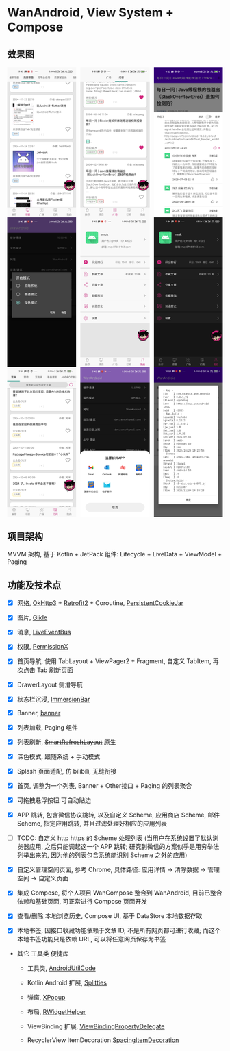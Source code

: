 # WanAndroid, View System + Compose

## 效果图

<div style="display: flex; justify-content: space-between;">
    <img src="picture/pic_pj.jpg" width="32%">
    <img src="picture/pic_qa.jpg" width="32%">
    <img src="picture/pic_qa2.jpg" width="32%">
</div>

<div style="display: flex; justify-content: space-between;">
    <img src="picture/pic_dark.jpg" width="32%">
    <img src="picture/pic_me.jpg" width="32%">
    <img src="picture/pic_me_dark.jpg" width="32%">
</div>

<div style="display: flex; justify-content: space-between;">
    <img src="picture/pic_sub.jpg" width="32%">
    <img src="picture/pic_email.jpg" width="32%">
    <img src="picture/pic_info.jpg" width="32%">
</div>

## 项目架构

MVVM 架构, 基于 Kotlin + JetPack 组件: Lifecycle + LiveData + ViewModel + Paging

## 功能及技术点

- [x] 网络, [OkHttp3](https://github.com/square/okhttp) + [Retrofit2](https://github.com/square/retrofit) + Coroutine, [PersistentCookieJar](https://github.com/franmontiel/PersistentCookieJar)

- [x] 图片, [Glide](https://github.com/bumptech/glide)

- [x] 消息, [LiveEventBus](https://github.com/JeremyLiao/LiveEventBus)

- [x] 权限, [PermissionX](https://github.com/guolindev/PermissionX)

- [x] 首页导航, 使用 TabLayout + ViewPager2 + Fragment, 自定义 TabItem, 再次点击 Tab 刷新页面

- [x] DrawerLayout 侧滑导航

- [x] 状态栏沉浸, [ImmersionBar](https://github.com/gyf-dev/ImmersionBar)

- [x] Banner, [banner](https://github.com/youth5201314/banner)

- [x] 列表加载, Paging 组件

- [x] 列表刷新, ~~[SmartRefreshLayout](https://github.com/scwang90/SmartRefreshLayout)~~ 原生

- [x] 深色模式, 跟随系统 + 手动模式

- [x] Splash 页面适配, 仿 bilibili, 无缝衔接

- [x] 首页, 调整为一个列表, Banner + Other接口 + Paging 的列表聚合

- [x] 可拖拽悬浮按钮 可自动贴边

- [x] APP 跳转, 包含微信协议跳转, 以及自定义 Scheme, 应用商店 Scheme, 邮件 Scheme, 指定应用跳转, 并且过滤处理好相应的应用列表

- [ ] TODO: 自定义 http https 的 Scheme 处理列表 (当用户在系统设置了默认浏览器应用, 之后只能调起这一个 APP 跳转; 研究到微信的方案似乎是用穷举法列举出来的, 因为他的列表包含系统能识别 Scheme 之外的应用)

- [x] 自定义管理空间页面, 参考 Chrome, 具体路径: 应用详情 -> 清除数据 -> 管理空间 -> 自定义页面

- [x] 集成 Compose, 将个人项目 WanCompose 整合到 WanAndroid, 目前已整合依赖和基础页面, 可正常进行 Compose 页面开发

- [x] 查看/删除 本地浏览历史, Compose UI, 基于 DataStore 本地数据存取

- [x] 本地书签, 因接口收藏功能依赖于文章 ID, 不是所有网页都可进行收藏; 而这个本地书签功能只是依赖 URL, 可以将任意网页保存为书签 

- 其它 工具类 便捷库

  - 工具类, [AndroidUtilCode](https://github.com/Blankj/AndroidUtilCode)

  - Kotlin Android 扩展, [Splitties](https://github.com/LouisCAD/Splitties)

  - 弹窗, [XPopup](https://github.com/li-xiaojun/XPopup)

  - 布局, [RWidgetHelper](https://github.com/RuffianZhong/RWidgetHelper)

  - ViewBinding 扩展, [ViewBindingPropertyDelegate](https://github.com/androidbroadcast/ViewBindingPropertyDelegate)

  - RecyclerView ItemDecoration [SpacingItemDecoration](https://github.com/grzegorzojdana/SpacingItemDecoration)

